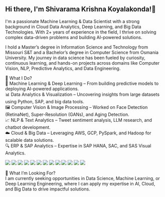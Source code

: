 ## Hi there, I'm Shivarama Krishna Koyalakonda!👋

I'm a passionate Machine Learning & Data Scientist with a strong background in Cloud Data Analytics, Deep Learning, and Big Data Technologies. With 2+ years of experience in the field, I thrive on solving complex data-driven problems and building AI-powered solutions.

I hold a Master’s degree in Information Science and Technology from Missouri S&T and a Bachelor’s degree in Computer Science from Osmania University. My journey in data science has been fueled by curiosity, continuous learning, and hands-on projects across domains like Computer Vision, NLP, Predictive Analytics, and Data Engineering.

🔬 What I Do?<br>
🧠 Machine Learning & Deep Learning – From building predictive models to deploying AI-powered applications.<br>
📊 Data Analytics & Visualization – Uncovering insights from large datasets using Python, SAP, and big data tools.<br>
🖼️ Computer Vision & Image Processing – Worked on Face Detection (RetinaNet), Super-Resolution (GANs), and Aging Detection.<br>
📈 NLP & Text Analytics – Tweet sentiment analysis, LLM research, and chatbot development.<br>
☁️ Cloud & Big Data – Leveraging AWS, GCP, PySpark, and Hadoop for scalable data solutions.<br>
🔍 ERP & SAP Analytics – Expertise in SAP HANA, SAC, and SAS Visual Analytics.<br>

<p align="Left">
<img src="https://img.shields.io/badge/Python-3776AB?style=for-the-badge&logo=python&logoColor=white&style=for-the-badge"/>
<img src="https://img.shields.io/badge/Data_Science-ML-blue?logo=scikitlearn&logoColor=white&style=for-the-badge"/>
<img src="https://img.shields.io/badge/Deep_Learning-DL-orange?logo=tensorflow&logoColor=white&style=for-the-badge"/>
<img src="https://img.shields.io/badge/Neural_Networks-ANN/CNN-red?logo=pytorch&logoColor=white"/>
<img src="https://img.shields.io/badge/Pandas-Data_Manipulation-blue?logo=pandas&logoColor=white"/>
<img src="https://img.shields.io/badge/NumPy-Data_Analysis-orange?logo=numpy&logoColor=white"/>
<img src="https://img.shields.io/badge/TensorFlow-Deep_Learning-yellow?logo=tensorflow&logoColor=white"/>
<img src="https://img.shields.io/badge/Keras-Neural_Networks-red?logo=keras&logoColor=white"/>
<img src="https://img.shields.io/badge/AWS_SageMaker-Machine_Learning-green?logo=amazonaws&logoColor=white"/>
<img src="https://img.shields.io/badge/GCP-Cloud_Computing-blue?logo=googlecloud&logoColor=white"/>
<img src="https://img.shields.io/badge/API_Development-FastAPI-brightgreen?logo=fastapi&logoColor=white"/>
<img src="https://img.shields.io/badge/SAP_HANA-Studio-orange?logo=sap&logoColor=white"/>
<img src="https://img.shields.io/badge/SAP_Analytics-Cloud-blue?logo=sap&logoColor=white"/>

🎯 What I’m Looking For?<br>
I am currently seeking opportunities in Data Science, Machine Learning, or Deep Learning Engineering, where I can apply my expertise in AI, Cloud, and Big Data to drive impactful solutions.
